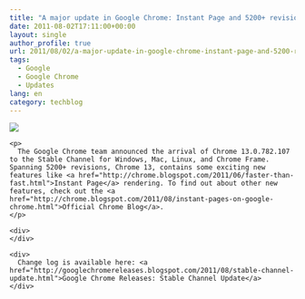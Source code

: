 ```yaml
---
title: "A major update in Google Chrome: Instant Page and 5200+ revisions"
date: 2011-08-02T17:11:00+00:00
layout: single
author_profile: true
url: 2011/08/02/a-major-update-in-google-chrome-instant-page-and-5200-revisions/
tags:
  - Google
  - Google Chrome
  - Updates
lang: en
category: techblog
---
```

<div dir="ltr" trbidi="on">
  <div dir="ltr" trbidi="on">
    <div>
      <a href="http://4.bp.blogspot.com/-q6dt7iBFeiM/TjgoUqLPCiI/AAAAAAAAD70/Yfr4YdkeVfU/s1600/new-chrome-logo.png" imageanchor="1"><img border="0" src="http://4.bp.blogspot.com/-q6dt7iBFeiM/TjgoUqLPCiI/AAAAAAAAD70/Yfr4YdkeVfU/s1600/new-chrome-logo.png" /></a>
    </div>
    
    <p>
      The Google Chrome team announced the arrival of Chrome 13.0.782.107 to the Stable Channel for Windows, Mac, Linux, and Chrome Frame. Spanning 5200+ revisions, Chrome 13, contains some exciting new features like <a href="http://chrome.blogspot.com/2011/06/faster-than-fast.html">Instant Page</a> rendering. To find out about other new features, check out the <a href="http://chrome.blogspot.com/2011/08/instant-pages-on-google-chrome.html">Official Chrome Blog</a>.
    </p>
    
    <div>
    </div>
    
    <div>
      Change log is available here: <a href="http://googlechromereleases.blogspot.com/2011/08/stable-channel-update.html">Google Chrome Releases: Stable Channel Update</a>
    </div>
  </div>
</div>